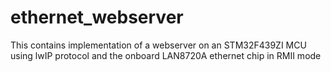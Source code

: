 # ethernet_webserver
This contains implementation of a webserver on an STM32F439ZI MCU using lwIP protocol and the onboard LAN8720A ethernet chip in RMII mode
